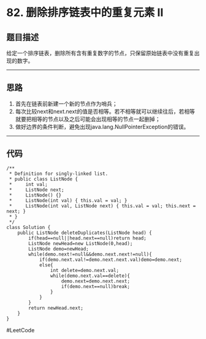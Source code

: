 # 82. 删除排序链表中的重复元素 II
## 题目描述
给定一个排序链表，删除所有含有重复数字的节点，只保留原始链表中没有重复出现的数字。
- - - -
## 思路
1. 首先在链表前新建一个新的节点作为哨兵；
2. 每次比较next和next.next的值是否相等。若不相等就可以继续往后，若相等就要把相等的节点以及之后可能会出现相等的节点一起删掉；
3. 做好边界的条件判断，避免出现java.lang.NullPointerException的错误。
- - - -
## 代码
```
/**
 * Definition for singly-linked list.
 * public class ListNode {
 *     int val;
 *     ListNode next;
 *     ListNode() {}
 *     ListNode(int val) { this.val = val; }
 *     ListNode(int val, ListNode next) { this.val = val; this.next = next; }
 * }
 */
class Solution {
    public ListNode deleteDuplicates(ListNode head) {
        if(head==null||head.next==null)return head;
        ListNode newHead=new ListNode(0,head);
        ListNode demo=newHead;
        while(demo.next!=null&&demo.next.next!=null){
            if(demo.next.val!=demo.next.next.val)demo=demo.next;
            else{
                int delete=demo.next.val;
                while(demo.next.val==delete){
                    demo.next=demo.next.next;
                    if(demo.next==null)break;
                }
            }
        }
        return newHead.next;
    }
}
```
#LeetCode